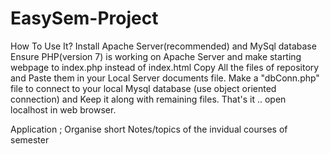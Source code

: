 # EasySem-Project

How To Use It?
Install Apache Server(recommended) and MySql database 
Ensure PHP(version 7) is working on Apache Server and make starting webpage to index.php instead of index.html
Copy All the files of repository and Paste them in your Local Server documents file.
Make a "dbConn.php" file to connect to your local Mysql database (use object oriented connection) and Keep it along with remaining files.
That's it .. open localhost in web browser.

Application ; 
Organise short Notes/topics of the invidual courses of semester 
